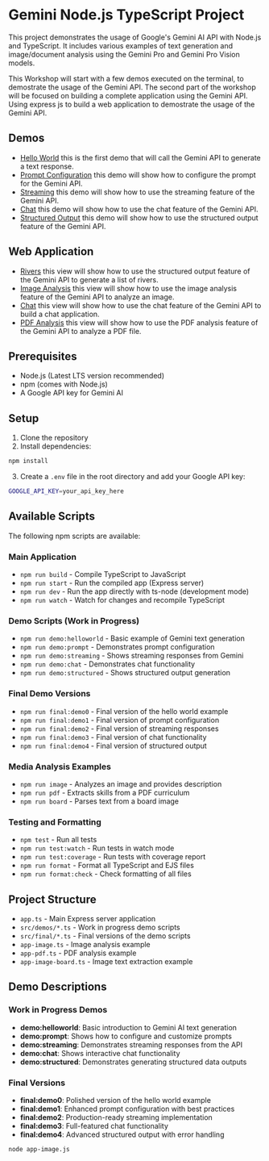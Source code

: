 # Gemini Node.js TypeScript Project

This project demonstrates the usage of Google's Gemini AI API with Node.js and TypeScript. It includes various examples of text generation and image/document analysis using the Gemini Pro and Gemini Pro Vision models.

This Workshop will start with a few demos executed on the terminal, to demostrate the usage of the Gemini API. The second part of the workshop will be focused on building a complete application using the Gemini API. Using express js to build a web application to demostrate the usage of the Gemini API.

## Demos

- [Hello World](./src/demos/demo-0-hello-world.ts) this is the first demo that will call the Gemini API to generate a text response.
- [Prompt Configuration](./src/demos/demo-1-prompt-configuration.ts) this demo will show how to configure the prompt for the Gemini API.
- [Streaming](./src/demos/demo-2-streaming.ts) this demo will show how to use the streaming feature of the Gemini API.
- [Chat](./src/demos/demo-3-chat.ts) this demo will show how to use the chat feature of the Gemini API.
- [Structured Output](./src/demos/demo-4-structured-output.ts) this demo will show how to use the structured output feature of the Gemini API.

## Web Application

- [Rivers](./src/views/rivers.ejs) this view will show how to use the structured output feature of the Gemini API to generate a list of rivers.
- [Image Analysis](./src/views/image-analysis.ejs) this view will show how to use the image analysis feature of the Gemini API to analyze an image.
- [Chat](./src/views/chat.ejs) this view will show how to use the chat feature of the Gemini API to build a chat application.
- [PDF Analysis](./src/views/pdf-analysis.ejs) this view will show how to use the PDF analysis feature of the Gemini API to analyze a PDF file.
## Prerequisites

- Node.js (Latest LTS version recommended)
- npm (comes with Node.js)
- A Google API key for Gemini AI

## Setup

1. Clone the repository
2. Install dependencies:
```bash
npm install
```
3. Create a `.env` file in the root directory and add your Google API key:
```bash
GOOGLE_API_KEY=your_api_key_here
```

## Available Scripts

The following npm scripts are available:

### Main Application
- `npm run build` - Compile TypeScript to JavaScript
- `npm run start` - Run the compiled app (Express server)
- `npm run dev` - Run the app directly with ts-node (development mode)
- `npm run watch` - Watch for changes and recompile TypeScript

### Demo Scripts (Work in Progress)
- `npm run demo:helloworld` - Basic example of Gemini text generation
- `npm run demo:prompt` - Demonstrates prompt configuration
- `npm run demo:streaming` - Shows streaming responses from Gemini
- `npm run demo:chat` - Demonstrates chat functionality
- `npm run demo:structured` - Shows structured output generation

### Final Demo Versions
- `npm run final:demo0` - Final version of the hello world example
- `npm run final:demo1` - Final version of prompt configuration
- `npm run final:demo2` - Final version of streaming responses
- `npm run final:demo3` - Final version of chat functionality
- `npm run final:demo4` - Final version of structured output

### Media Analysis Examples
- `npm run image` - Analyzes an image and provides description
- `npm run pdf` - Extracts skills from a PDF curriculum
- `npm run board` - Parses text from a board image

### Testing and Formatting
- `npm test` - Run all tests
- `npm run test:watch` - Run tests in watch mode
- `npm run test:coverage` - Run tests with coverage report
- `npm run format` - Format all TypeScript and EJS files
- `npm run format:check` - Check formatting of all files

## Project Structure

- `app.ts` - Main Express server application
- `src/demos/*.ts` - Work in progress demo scripts
- `src/final/*.ts` - Final versions of the demo scripts
- `app-image.ts` - Image analysis example
- `app-pdf.ts` - PDF analysis example
- `app-image-board.ts` - Image text extraction example

## Demo Descriptions

### Work in Progress Demos
- **demo:helloworld**: Basic introduction to Gemini AI text generation
- **demo:prompt**: Shows how to configure and customize prompts
- **demo:streaming**: Demonstrates streaming responses from the API
- **demo:chat**: Shows interactive chat functionality
- **demo:structured**: Demonstrates generating structured data outputs

### Final Versions
- **final:demo0**: Polished version of the hello world example
- **final:demo1**: Enhanced prompt configuration with best practices
- **final:demo2**: Production-ready streaming implementation
- **final:demo3**: Full-featured chat functionality
- **final:demo4**: Advanced structured output with error handling

```bash
node app-image.js
```
